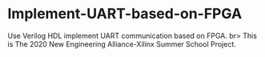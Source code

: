 # Implement-UART-based-on-FPGA
Use Verilog HDL implement UART communication based on FPGA. br>
This is The 2020 New Engineering Alliance-Xilinx Summer School Project.
